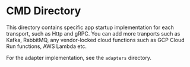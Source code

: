 # CMD Directory

This directory contains specific app startup implementation for each transport,
such as Http and gRPC. You can add more tranports such as
Kafka, RabbitMQ, any vendor-locked cloud functions such as GCP Cloud Run functions, AWS Lambda etc.

For the adapter implementation, see the `adapters` directory.
